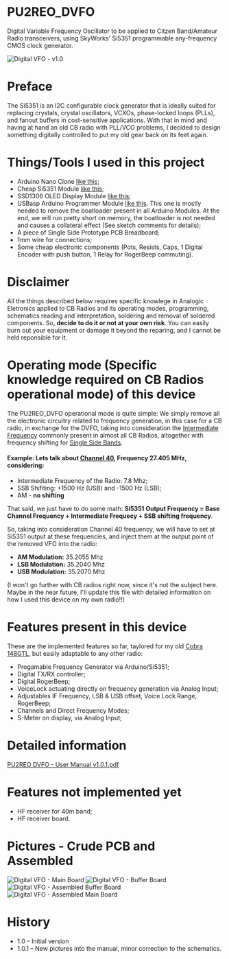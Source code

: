 # PU2REO_DVFO
Digital Variable Frequency Oscillator to be applied to Citzen Band/Amateur Radio transceivers, using SkyWorks' Si5351 programmable any-frequency CMOS clock generator.

![Digital VFO - v1.0](Images/Image01.jpeg "Digital VFO Splash Screen")

# Preface
The Si5351 is an I2C configurable clock generator that is ideally suited for replacing crystals, crystal oscillators, VCXOs, phase-locked loops (PLLs), and fanout buffers in cost-sensitive applications.
With that in mind and having at hand an old CB radio with PLL/VCO problems, I decided to design something digitally controlled to put my old gear back on its feet again.

# Things/Tools I used in this project
- Arduino Nano Clone [like this](https://www.google.com/search?q=aliexpress+arduino+nano);
- Cheap Si5351 Module [like this](https://www.google.com/search?q=aliexpress+Si5351+module);
- SSD1306 OLED Display Module [like this](https://www.google.com/search?q=aliexpress+ssd1306+oled+display+arduino);
- USBasp Arduino Programmer Module [like this](https://www.google.com/search?q=aliexpress+arduino+usbasp+programmer). This one is mostly needed to remove the boatloader present in all Arduino Modules. At the end, we will run pretty short on memory, the boatloader is not needed and causes a collateral effect (See sketch comments for details);
- A piece of Single Side Prototype PCB Breadboard;
- 1mm wire for connections;
- Some cheap electronic components (Pots, Resists, Caps, 1 Digital Encoder with push button, 1 Relay for RogerBeep commuting).

# Disclaimer
All the things described below requires specific knowlege in Analogic Eletronics applied to CB Radios and its operating modes, programming, schematics reading and interpretation, soldering and removal of soldered components. So, **decide to do it or not at your own risk**. You can easily burn out your equipment or damage it beyond the reparing, and I cannot be held reponsible for it.

# Operating mode (Specific knowledge required on CB Radios operational mode) of this device
The PU2REO_DVFO operational mode is quite simple: We simply remove all the electronic circuitry related to frequency generation, in this case for a CB radio, in exchange for the DVFO, taking into consideration the [Intermediate Frequency](https://en.wikipedia.org/wiki/Intermediate_frequency) commonly present in almost all CB Radios, altogether with frequency shifting for [Single Side Bands](https://en.wikipedia.org/wiki/Single-sideband_modulation).

#### Example: Lets talk about [Channel 40](https://www.fcc.gov/wireless/bureau-divisions/mobility-division/citizens-band-radio-service-cbrs), Frequency 27.405 MHz, considering:
  - Intermediate Frequency of the Radio: 7.8 Mhz;
  - SSB Shifiting: +1500 Hz (USB) and -1500 Hz (LSB);
  - AM - **no shifting**

That said, we just have to do some math: **Si5351 Output Frequency = Base Channel Frequency + Intermediate Frequecy + SSB shifting frequency**.

So, taking into consideration Channel 40 frequency, we will have to set at Si5351 output at these frequencies, and inject them at the output point of the removed VFO into the radio:
  * **AM Modulation:** 35.2055 Mhz
  * **LSB Modulation:** 35.2040 Mhz
  * **USB Modulation:** 35.2070 Mhz

(I won't go further with CB radios right now, since it's not the subject here. Maybe in the near future, I'll update this file with detailed information on how I used this device on my own radio!!)

# Features present in this device
These are the implemented features so far, taylored for my old [Cobra 148GTL](https://www.rigpix.com/cbfreeband/cobra_148gtl_older.htm), but easily adaptable to any other radio:
  - Progamable Frequency Generator via Arduino/Si5351;
  - Digital TX/RX controller;
  - Digital RogerBeep;
  - VoiceLock actuating directly on frequency generation via Analog Input;
  - Adjustables IF Frequency, LSB & USB offset, Voice Lock Range, RogerBeep;
  - Channels and Direct Frequency Modes;
  - S-Meter on display, via Analog Input;

# Detailed information
[PU2REO DVFO - User Manual v1.0.1.pdf](Documents/PU2REO%20DVFO%20-%20User%20Manual%20v1.0.1.pdf "PU2REO DVFO - User Manual v1.0.1.pdf")

# Features not implemented yet
  - HF receiver for 40m band;
  - HF receiver board.

# Pictures - Crude PCB and Assembled
![Digital VFO - Main Board](Images/Image04.png "Digital VFO - Main Board")
![Digital VFO - Buffer Board](Images/Image05.png "Digital VFO - Buffer Board")
![Digital VFO - Assembled Buffer Board](Images/Image06.jpeg "Digital VFO - Assembled Buffer Board")
![Digital VFO - Assembled Main Board](Images/Image07.jpeg "Digital VFO - Assembled Main Board")

# History
  - 1.0 – Initial version
  - 1.0.1 – New pictures into the manual, minor correction to the schematics.
